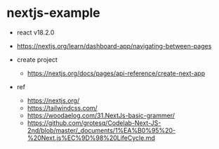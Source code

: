 # nextjs-example
- react v18.2.0

- https://nextjs.org/learn/dashboard-app/navigating-between-pages

- create project
  - https://nextjs.org/docs/pages/api-reference/create-next-app
 
- ref
  - https://nextjs.org/
  - https://tailwindcss.com/
  - https://woodaelog.com/31.NextJs-basic-grammer/
  - https://github.com/grotesq/Codelab-Next-JS-2nd/blob/master/_documents/1%EA%B0%95%20-%20Next.js%EC%9D%98%20LifeCycle.md
